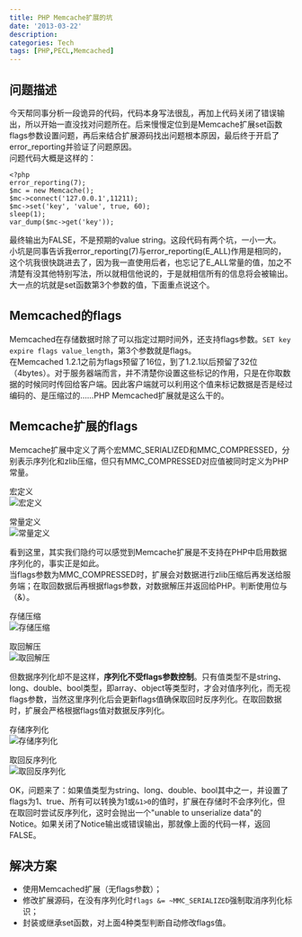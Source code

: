 ```yaml
---
title: PHP Memcache扩展的坑
date: '2013-03-22'
description:
categories: Tech
tags: [PHP,PECL,Memcached]
---
```

问题描述
-------

今天帮同事分析一段诡异的代码，代码本身写法很乱，再加上代码关闭了错误输出，所以开始一直没找对问题所在。后来慢慢定位到是Memcache扩展set函数flags参数设置问题，再后来结合扩展源码找出问题根本原因，最后终于开启了error_reporting并验证了问题原因。  
问题代码大概是这样的：

	<?php
	error_reporting(7);
	$mc = new Memcache();
	$mc->connect('127.0.0.1',11211);
	$mc->set('key', 'value', true, 60);
	sleep(1);
	var_dump($mc->get('key'));

最终输出为FALSE，不是预期的value string。这段代码有两个坑，一小一大。  
小坑是同事告诉我error\_reporting(7)与error\_reporting(E\_ALL)作用是相同的，这个坑我很快跳进去了，因为我一直使用后者，也忘记了E_ALL常量的值，加之不清楚有没其他特别写法，所以就相信他说的，于是就相信所有的信息将会被输出。 
大一点的坑就是set函数第3个参数的值，下面重点说这个。

Memcached的flags
---------------

Memcached在存储数据时除了可以指定过期时间外，还支持flags参数。`SET key expire flags value_length`，第3个参数就是flags。  
在Memcached 1.2.1之前为flags预留了16位，到了1.2.1以后预留了32位（4bytes）。对于服务器端而言，并不清楚你设置这些标记的作用，只是在你取数据的时候同时传回给客户端。因此客户端就可以利用这个值来标记数据是否是经过编码的、是压缩过的……PHP Memcached扩展就是这么干的。  

Memcache扩展的flags
------------------

Memcache扩展中定义了两个宏MMC_SERIALIZED和MMC_COMPRESSED，分别表示序列化和zlib压缩，但只有MMC_COMPRESSED对应值被同时定义为PHP常量。  

宏定义  
![宏定义](http://www.zhouxiongzhi.net/assets/media/2013-03/php-memcache-flags-define.png)

常量定义  
![常量定义](http://www.zhouxiongzhi.net/assets/media/2013-03/php-memcache-flags-constant.png)

看到这里，其实我们隐约可以感觉到Memcache扩展是不支持在PHP中启用数据序列化的，事实正是如此。  
当flags参数为MMC_COMPRESSED时，扩展会对数据进行zlib压缩后再发送给服务端；在取回数据后再根据flags参数，对数据解压并返回给PHP。判断使用位与（&）。  

存储压缩  
![存储压缩](http://www.zhouxiongzhi.net/assets/media/2013-03/php-memcache-compress-value.png)

取回解压  
![取回解压](http://www.zhouxiongzhi.net/assets/media/2013-03/php-memcache-uncompress-value.png)

但数据序列化却不是这样，**序列化不受flags参数控制**。只有值类型不是string、long、double、bool类型，即array、object等类型时，才会对值序列化，而无视flags参数，当然这里序列化后会更新flags值确保取回时反序列化。在取回数据时，扩展会严格根据flags值对数据反序列化。

存储序列化  
![存储序列化](http://www.zhouxiongzhi.net/assets/media/2013-03/php-memcache-serialize-value.png)

取回反序列化  
![取回反序列化](http://www.zhouxiongzhi.net/assets/media/2013-03/php-memcache-unserialize-value.png)

OK，问题来了：如果值类型为string、long、double、bool其中之一，并设置了flags为1、true、所有可以转换为1或`&1>0`的值时，扩展在存储时不会序列化，但在取回时尝试反序列化，这时会抛出一个"unable to unserialize data"的Notice。如果关闭了Notice输出或错误输出，那就像上面的代码一样，返回FALSE。

解决方案
-------

- 使用Memcached扩展（无flags参数）；
- 修改扩展源码，在没有序列化时`flags &= ~MMC_SERIALIZED`强制取消序列化标识；
- 封装或继承set函数，对上面4种类型判断自动修改flags值。

